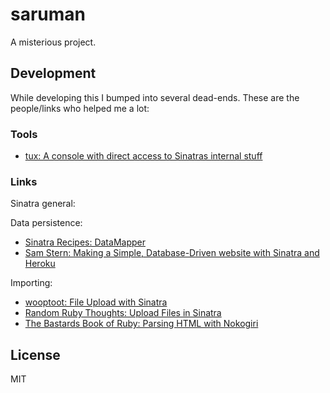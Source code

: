 # saruman

A misterious project.

## Development

While developing this I bumped into several dead-ends.
These are the people/links who helped me a lot:

### Tools

* [tux: A console with direct access to Sinatras internal stuff](https://github.com/cldwalker/tux)

### Links

Sinatra general:

Data persistence:

* [Sinatra Recipes: DataMapper](http://recipes.sinatrarb.com/p/models/data_mapper?#article)
* [Sam Stern: Making a Simple, Database-Driven website with Sinatra and Heroku](http://samuelstern.wordpress.com/2012/11/28/making-a-simple-database-driven-website-with-sinatra-and-heroku/)

Importing:

* [wooptoot: File Upload with Sinatra](http://www.wooptoot.com/file-upload-with-sinatra)
* [Random Ruby Thoughts: Upload Files in Sinatra](http://alfuken.tumblr.com/post/874428235/upload-and-download-files-in-sinatra)
* [The Bastards Book of Ruby: Parsing HTML with Nokogiri](http://ruby.bastardsbook.com/chapters/html-parsing/)

## License

MIT

